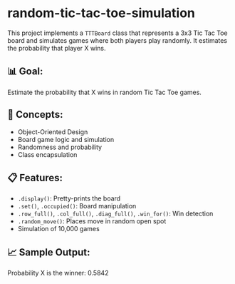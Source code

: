 # random-tic-tac-toe-simulation
This project implements a `TTTBoard` class that represents a 3x3 Tic Tac Toe board and simulates games where both players play randomly. It estimates the probability that player X wins.

## 📊 Goal:
Estimate the probability that X wins in random Tic Tac Toe games.

## 🧠 Concepts:
- Object-Oriented Design
- Board game logic and simulation
- Randomness and probability
- Class encapsulation

## 📋 Features:
- `.display()`: Pretty-prints the board
- `.set()`, `.occupied()`: Board manipulation
- `.row_full()`, `.col_full()`, `.diag_full()`, `.win_for()`: Win detection
- `.random_move()`: Places move in random open spot
- Simulation of 10,000 games

## 📈 Sample Output:
Probability X is the winner: 0.5842
